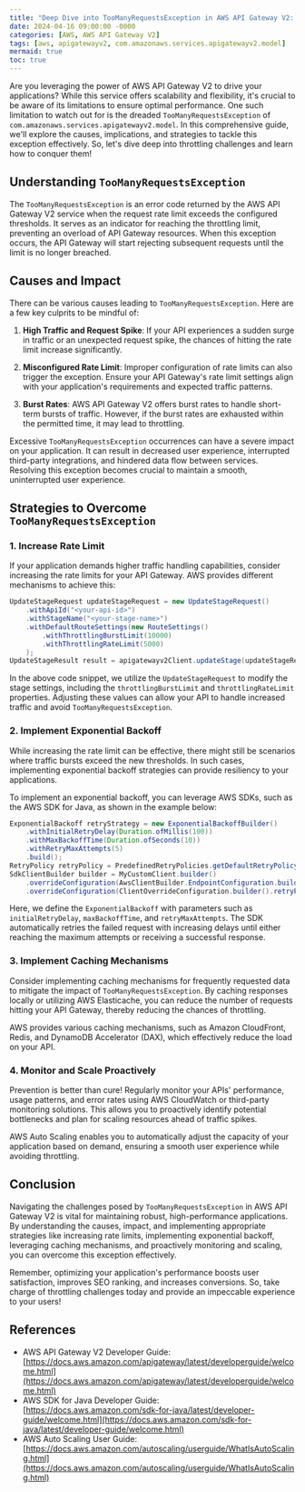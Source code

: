 ```yaml
---
title: "Deep Dive into TooManyRequestsException in AWS API Gateway V2: Overcoming Throttling Challenges"
date: 2024-04-16 09:00:00 -0000
categories: [AWS, AWS API Gateway V2]
tags: [aws, apigatewayv2, com.amazonaws.services.apigatewayv2.model]
mermaid: true
toc: true
---
```



Are you leveraging the power of AWS API Gateway V2 to drive your applications? While this service offers scalability and flexibility, it's crucial to be aware of its limitations to ensure optimal performance. One such limitation to watch out for is the dreaded `TooManyRequestsException` of `com.amazonaws.services.apigatewayv2.model`. In this comprehensive guide, we'll explore the causes, implications, and strategies to tackle this exception effectively. So, let's dive deep into throttling challenges and learn how to conquer them!

## Understanding `TooManyRequestsException`

The `TooManyRequestsException` is an error code returned by the AWS API Gateway V2 service when the request rate limit exceeds the configured thresholds. It serves as an indicator for reaching the throttling limit, preventing an overload of API Gateway resources. When this exception occurs, the API Gateway will start rejecting subsequent requests until the limit is no longer breached.

## Causes and Impact

There can be various causes leading to `TooManyRequestsException`. Here are a few key culprits to be mindful of:

1. **High Traffic and Request Spike**: If your API experiences a sudden surge in traffic or an unexpected request spike, the chances of hitting the rate limit increase significantly.

2. **Misconfigured Rate Limit**: Improper configuration of rate limits can also trigger the exception. Ensure your API Gateway's rate limit settings align with your application's requirements and expected traffic patterns.

3. **Burst Rates**: AWS API Gateway V2 offers burst rates to handle short-term bursts of traffic. However, if the burst rates are exhausted within the permitted time, it may lead to throttling.

Excessive `TooManyRequestsException` occurrences can have a severe impact on your application. It can result in decreased user experience, interrupted third-party integrations, and hindered data flow between services. Resolving this exception becomes crucial to maintain a smooth, uninterrupted user experience.

## Strategies to Overcome `TooManyRequestsException`

### 1. Increase Rate Limit

If your application demands higher traffic handling capabilities, consider increasing the rate limits for your API Gateway. AWS provides different mechanisms to achieve this:

```java
UpdateStageRequest updateStageRequest = new UpdateStageRequest()
    .withApiId("<your-api-id>")
    .withStageName("<your-stage-name>")
    .withDefaultRouteSettings(new RouteSettings()
        .withThrottlingBurstLimit(10000)
        .withThrottlingRateLimit(5000)
    );
UpdateStageResult result = apigatewayv2Client.updateStage(updateStageRequest);
```

In the above code snippet, we utilize the `UpdateStageRequest` to modify the stage settings, including the `throttlingBurstLimit` and `throttlingRateLimit` properties. Adjusting these values can allow your API to handle increased traffic and avoid `TooManyRequestsException`.

### 2. Implement Exponential Backoff

While increasing the rate limit can be effective, there might still be scenarios where traffic bursts exceed the new thresholds. In such cases, implementing exponential backoff strategies can provide resiliency to your applications.

To implement an exponential backoff, you can leverage AWS SDKs, such as the AWS SDK for Java, as shown in the example below:

```java
ExponentialBackoff retryStrategy = new ExponentialBackoffBuilder()
    .withInitialRetryDelay(Duration.ofMillis(100))
    .withMaxBackoffTime(Duration.ofSeconds(10))
    .withRetryMaxAttempts(5)
    .build();
RetryPolicy retryPolicy = PredefinedRetryPolicies.getDefaultRetryPolicyWithCustomStrategy(retryStrategy);
SdkClientBuilder builder = MyCustomClient.builder()
    .overrideConfiguration(AwsClientBuilder.EndpointConfiguration.builder().build())
    .overrideConfiguration(ClientOverrideConfiguration.builder().retryPolicy(retryPolicy).build());
```

Here, we define the `ExponentialBackoff` with parameters such as `initialRetryDelay`, `maxBackoffTime`, and `retryMaxAttempts`. The SDK automatically retries the failed request with increasing delays until either reaching the maximum attempts or receiving a successful response.

### 3. Implement Caching Mechanisms

Consider implementing caching mechanisms for frequently requested data to mitigate the impact of `TooManyRequestsException`. By caching responses locally or utilizing AWS Elasticache, you can reduce the number of requests hitting your API Gateway, thereby reducing the chances of throttling.

AWS provides various caching mechanisms, such as Amazon CloudFront, Redis, and DynamoDB Accelerator (DAX), which effectively reduce the load on your API.

### 4. Monitor and Scale Proactively

Prevention is better than cure! Regularly monitor your APIs' performance, usage patterns, and error rates using AWS CloudWatch or third-party monitoring solutions. This allows you to proactively identify potential bottlenecks and plan for scaling resources ahead of traffic spikes.

AWS Auto Scaling enables you to automatically adjust the capacity of your application based on demand, ensuring a smooth user experience while avoiding throttling.

## Conclusion

Navigating the challenges posed by `TooManyRequestsException` in AWS API Gateway V2 is vital for maintaining robust, high-performance applications. By understanding the causes, impact, and implementing appropriate strategies like increasing rate limits, implementing exponential backoff, leveraging caching mechanisms, and proactively monitoring and scaling, you can overcome this exception effectively.

Remember, optimizing your application's performance boosts user satisfaction, improves SEO ranking, and increases conversions. So, take charge of throttling challenges today and provide an impeccable experience to your users!

## References

- AWS API Gateway V2 Developer Guide: [https://docs.aws.amazon.com/apigateway/latest/developerguide/welcome.html](https://docs.aws.amazon.com/apigateway/latest/developerguide/welcome.html)
- AWS SDK for Java Developer Guide: [https://docs.aws.amazon.com/sdk-for-java/latest/developer-guide/welcome.html](https://docs.aws.amazon.com/sdk-for-java/latest/developer-guide/welcome.html)
- AWS Auto Scaling User Guide: [https://docs.aws.amazon.com/autoscaling/userguide/WhatIsAutoScaling.html](https://docs.aws.amazon.com/autoscaling/userguide/WhatIsAutoScaling.html)
